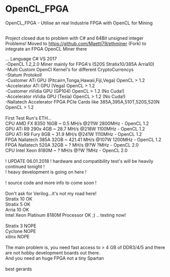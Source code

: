 # OpenCL_FPGA

OpenCL_FPGA - Utilise an real Industrie FPGA with OpenCL for Mining<br>
<br>

Project closed due to problem with C# and 64Bit unsigned integer Problems!
Moved to https://github.com/Maetti79/ethminer (Fork) to integrate an FPGA OpenCL Miner there



...
Language C# VS 2017<br>
-OpenCL 1.2,2.0 Miner mainly for FPGA's (520S Stratix10/385A Arria10)<br>
-Multi Custom OpenCl Kernel's for different CryptoCurrencys<br>
-Statum Protokoll<br>
-Customer ATi GPU (Pitcairn,Tonga,Hawaii,Fiji,Vega) OpenCL > 1.2<br>
-Accelerator ATi GPU (Vega) OpenCL > 1.2<br>
-Customer nVidia GPU (GP104) OpenCL > 1.2 (No Cuda!)<br>
-Accelerator nVidia GPU (Tesla) OpenCL > 1.2 (No Cuda!)<br>
-Nallatech Accelerator FPGA PCIe Cards like 385A,395A,510T,520S,520N OpenCL > 1.2<br>
<br>
First Test Run's ETH... <br>
CPU  AMD FX 8350 16GB      ~    0.5 MH/s @211W 2800MHz - OpenCL 1.2<br>
GPU  ATi R9 290x 4GB       ~   28.7 MH/s @218W 1100MHz - OpenCL 1.2<br>
GPU  ATi R9 Fury 8GB       ~   31.9 MH/s @241W 1110MHz - OpenCL 1.2<br>
FPGA Nallatech 385A 32GB   ~ 421.41 MH/s @107W 1200MHz - OpenCL 1.2<br>
FPGA Nallatech 520A 32GB   ~      ? MH/s @?W      ?MHz - OpenCL 2.0<br>
CPU Intel Xeon 8180M       ~      ? MH/s @?W      ?MHz - OpenCL 2.0<br>
<br>
! UPDATE 06.01.2018 ! hardware and compatibility test's will be heavily continued tonight !<br>
! heavy development is going on here !<br>
<br>
! source code and more info to come soon !<br>
<br>
Don't ask for Verilog...it's not my road here!<br>
Stratix 10 OK<br>
Stratix 5 OK<br>
Arria 10 OK<br>
Intel Xeon Platinum 8180M Processor OK ;) .. testing now!<br>
<br>
Stratix 3 NOPE<br>
Cyclone NOPE<br>
xilinx NOPE<br>
<br>
The main problem is, you need fast access to > 4 GB of DDR3/4/5 and there are not hobby development boards out there.<br>
And you need an huge FPGA not a tiny Spartan<br>
<br>
best gerards <br>
